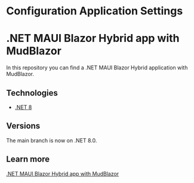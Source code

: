 # Configuration Application Settings

# .NET MAUI Blazor Hybrid app with MudBlazor
In this repository you can find a .NET MAUI Blazor Hybrid application with MudBlazor.

## Technologies

* [.NET 8](https://dotnet.microsoft.com/es-es/download/dotnet/8.0)

## Versions
The main branch is now on .NET 8.0.

## Learn more
[.NET MAUI Blazor Hybrid app with MudBlazor](https://arbems.com)
